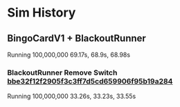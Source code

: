 # Sim History

## BingoCardV1 + BlackoutRunner
Running 100,000,000
69.17s, 68.9s, 68.98s

### BlackoutRunner Remove Switch [bbe32f12f2905f3c3ff7d5cd659906f95b19a284](https://github.com/andrewhessler/bingo-simulator/commit/bbe32f12f2905f3c3ff7d5cd659906f95b19a284)
Running 100,000,000
33.26s, 33.23s, 33.55s 
